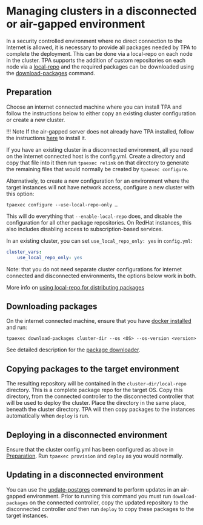 # Managing clusters in a disconnected or air-gapped environment

In a security controlled environment where no direct connection to the
Internet is allowed, it is necessary to provide all packages needed by
TPA to complete the deployment. This can be done via a local-repo on
each node in the cluster. TPA supports the addition of custom
repositories on each node via a
[local-repo](local-repo.md) and the required packages can be downloaded
using the [download-packages](tpaexec-download-packages.md) command.

## Preparation

Choose an internet connected machine where you can install TPA and
follow the instructions below to either copy an existing cluster
configuration or create a new cluster.

!!! Note 
    If the air-gapped server does not already have TPA installed,
    follow the instructions
    [here](INSTALL.md#installing-tpa-without-internet-or-network-access-air-gapped)
    to install it.

If you have an existing cluster in a disconnected environment, all you
need on the internet connected host is the config.yml. Create a
directory and copy that file into it then run `tpaexec relink` on that
directory to generate the remaining files that would normally be created
by `tpaexec configure`.

Alternatively, to create a new configuration for an environment where
the target instances will not have network access, configure a new
cluster with this option:

    tpaexec configure --use-local-repo-only …

This will do everything that `--enable-local-repo` does, and disable the
configuration for all other package repositories. On RedHat instances,
this also includes disabling access to subscription-based services.

In an existing cluster, you can set `use_local_repo_only: yes` in
`config.yml`:

```yaml
cluster_vars:
    use_local_repo_only: yes
```

Note: that you do not need separate cluster configurations for internet
connected and disconnected environments, the options below work in both.

More info on [using local-repo for distributing packages](local-repo.md)

## Downloading packages

On the internet connected machine, ensure that you
have [docker installed](platform-docker.md) and run:

```shell
tpaexec download-packages cluster-dir --os <OS> --os-version <version>
```

See detailed description for
the [package downloader](tpaexec-download-packages.md).

## Copying packages to the target environment

The resulting repository will be contained in the
`cluster-dir/local-repo` directory. This is a complete package repo for
the target OS. Copy this directory, from the connected controller to the
disconnected controller that will be used to deploy the cluster. Place
the directory in the same place, beneath the cluster directory. TPA
will then copy packages to the instances automatically when `deploy` is 
run.

## Deploying in a disconnected environment

Ensure that the cluster config.yml has been configured as above in
[Preparation](#preparation). Run `tpaexec provision` and `deploy` as you
would normally.

## Updating in a disconnected environment

You can use the [update-postgres](tpaexec-update-postgres.md) command to
perform updates in an air-gapped environment. Prior to running this
command you must run `download-packages` on the connected controller,
copy the updated repository to the disconnected controller *and* then
run `deploy` to copy these packages to the target instances.
